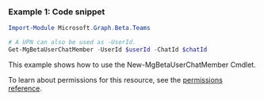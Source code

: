 ### Example 1: Code snippet

```powershell
Import-Module Microsoft.Graph.Beta.Teams

# A UPN can also be used as -UserId.
Get-MgBetaUserChatMember -UserId $userId -ChatId $chatId
```
This example shows how to use the New-MgBetaUserChatMember Cmdlet.

To learn about permissions for this resource, see the [permissions reference](/graph/permissions-reference).

